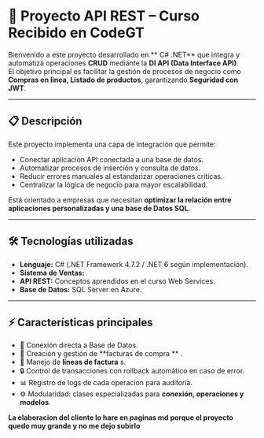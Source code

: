 # 🚀 Proyecto API REST – Curso Recibido en CodeGT 

Bienvenido a este proyecto desarrollado en ** C# .NET** que integra y automatiza operaciones  **CRUD** mediante la **DI API (Data Interface API)**.  
El objetivo principal es facilitar la gestión de procesos de negocio como **Compras en linea, Listado de productos**, garantizando **Seguridad con JWT**.

---

## 📋 Descripción  

Este proyecto implementa una capa de integración que permite:  
- Conectar aplicacion API conectada a una base de datos.  
- Automatizar procesos de inserción y consulta de datos.  
- Reducir errores manuales al estandarizar operaciones críticas.  
- Centralizar la lógica de negocio para mayor escalabilidad.  

Está orientado a empresas que necesitan **optimizar la relación entre aplicaciones personalizadas y una base de Datos SQL**.

---

## 🛠️ Tecnologías utilizadas  

- **Lenguaje:** C# (.NET Framework 4.7.2 / .NET 6 según implementación).  
- **Sistema de Ventas:** 
- **API REST:**  Conceptos aprendidos en el curso Web Services.  
- **Base de Datos:** SQL Server en Azure.  


---

## ⚡ Características principales  

- 🔗 Conexión directa a Base de Datos.  
- 📑 Creación y gestión de **facturas de compra ** .  
- 🧾 Manejo de **líneas de factura** s.  
- 🔒 Control de transacciones con rollback automático en caso de error.  
- 📊 Registro de logs de cada operación para auditoría.  
- ⚙️ Modularidad: clases especializadas para **conexión, operaciones y modelos**.

**La elaboracion del cliente lo hare en paginas md porque el proyecto quedo muy grande y no me dejo subirlo**

